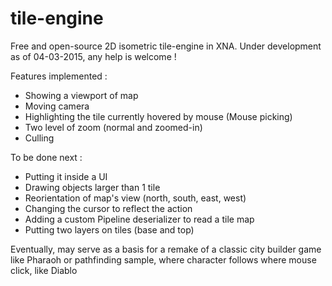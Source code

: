 # tile-engine

Free and open-source 2D isometric tile-engine in XNA.
Under development as of 04-03-2015, any help is welcome !

Features implemented :
- Showing a viewport of map
- Moving camera
- Highlighting the tile currently hovered by mouse (Mouse picking)
- Two level of zoom (normal and zoomed-in)
- Culling

To be done next :
- Putting it inside a UI
- Drawing objects larger than 1 tile
- Reorientation of map's view (north, south, east, west)
- Changing the cursor to reflect the action
- Adding a custom Pipeline deserializer to read a tile map
- Putting two layers on tiles (base and top)


Eventually, may serve as a basis for a remake of a classic city builder game like Pharaoh
or pathfinding sample, where character follows where mouse click, like Diablo
